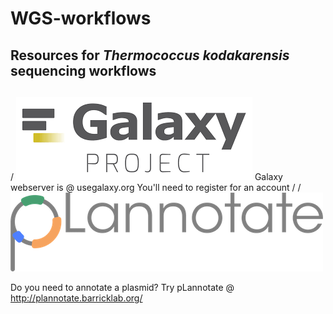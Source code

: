 # WGS-workflows
## Resources for *Thermococcus kodakarensis* sequencing workflows
##
/
![Alt text](/image_bank/usegalaxy.png?raw=true ".")
Galaxy webserver is @ usegalaxy.org
You'll need to register for an account
/
/
![Alt text](/image_bank/pLannotate.png?raw=true ".")

Do you need to annotate a plasmid? Try pLannotate @ http://plannotate.barricklab.org/
